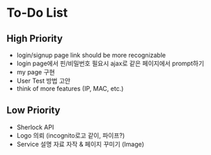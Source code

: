 # To-Do List

## High Priority
- login/signup page link should be more recognizable
- login page에서 핀/비밀번호 필요시 ajax로 같은 페이지에서 prompt하기
- my page 구현
- User Test 방법 고안
- think of more features (IP, MAC, etc.)

## Low Priority
- Sherlock API
- Logo 의뢰 (incognito로고 같이, 파이프?)
- Service 설명 자료 자작 & 페이지 꾸미기  (Image)
